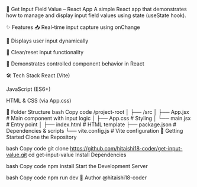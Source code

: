 🧾 Get Input Field Value – React App
A simple React app that demonstrates how to manage and display input field values using state (useState hook).

✨ Features
📥 Real-time input capture using onChange

🎯 Displays user input dynamically

🧼 Clear/reset input functionality

🧠 Demonstrates controlled component behavior in React

🛠 Tech Stack
React (Vite)

JavaScript (ES6+)

HTML & CSS (via App.css)

📁 Folder Structure
bash
Copy code
/project-root
│
├── /src
│   ├── App.jsx        # Main component with input logic
│   ├── App.css        # Styling
│   └── main.jsx       # Entry point
│
├── index.html         # HTML template
├── package.json       # Dependencies & scripts
└── vite.config.js     # Vite configuration
🚀 Getting Started
Clone the Repository

bash
Copy code
git clone https://github.com/hitaishi18-coder/get-input-value.git
cd get-input-value
Install Dependencies

bash
Copy code
npm install
Start the Development Server

bash
Copy code
npm run dev
🙌 Author
@hitaishi18-coder

